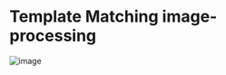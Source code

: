 # Template Matching image-processing

![image](https://github.com/Rohitw3code/image-processing/blob/main/image.png)
